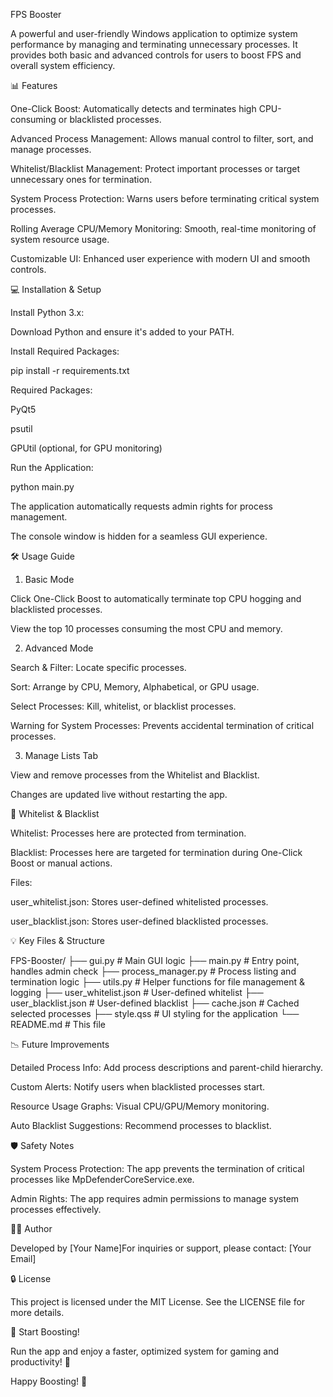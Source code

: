 FPS Booster

A powerful and user-friendly Windows application to optimize system performance by managing and terminating unnecessary processes. It provides both basic and advanced controls for users to boost FPS and overall system efficiency.

📊 Features

One-Click Boost: Automatically detects and terminates high CPU-consuming or blacklisted processes.

Advanced Process Management: Allows manual control to filter, sort, and manage processes.

Whitelist/Blacklist Management: Protect important processes or target unnecessary ones for termination.

System Process Protection: Warns users before terminating critical system processes.

Rolling Average CPU/Memory Monitoring: Smooth, real-time monitoring of system resource usage.

Customizable UI: Enhanced user experience with modern UI and smooth controls.

💻 Installation & Setup

Install Python 3.x:

Download Python and ensure it's added to your PATH.

Install Required Packages:

pip install -r requirements.txt

Required Packages:

PyQt5

psutil

GPUtil (optional, for GPU monitoring)

Run the Application:

python main.py

The application automatically requests admin rights for process management.

The console window is hidden for a seamless GUI experience.

🛠️ Usage Guide

1. Basic Mode

Click One-Click Boost to automatically terminate top CPU hogging and blacklisted processes.

View the top 10 processes consuming the most CPU and memory.

2. Advanced Mode

Search & Filter: Locate specific processes.

Sort: Arrange by CPU, Memory, Alphabetical, or GPU usage.

Select Processes: Kill, whitelist, or blacklist processes.

Warning for System Processes: Prevents accidental termination of critical processes.

3. Manage Lists Tab

View and remove processes from the Whitelist and Blacklist.

Changes are updated live without restarting the app.

🔑 Whitelist & Blacklist

Whitelist: Processes here are protected from termination.

Blacklist: Processes here are targeted for termination during One-Click Boost or manual actions.

Files:

user_whitelist.json: Stores user-defined whitelisted processes.

user_blacklist.json: Stores user-defined blacklisted processes.

💡 Key Files & Structure

FPS-Booster/
├── gui.py                # Main GUI logic
├── main.py               # Entry point, handles admin check
├── process_manager.py    # Process listing and termination logic
├── utils.py              # Helper functions for file management & logging
├── user_whitelist.json   # User-defined whitelist
├── user_blacklist.json   # User-defined blacklist
├── cache.json            # Cached selected processes
├── style.qss             # UI styling for the application
└── README.md             # This file

📉 Future Improvements

Detailed Process Info: Add process descriptions and parent-child hierarchy.

Custom Alerts: Notify users when blacklisted processes start.

Resource Usage Graphs: Visual CPU/GPU/Memory monitoring.

Auto Blacklist Suggestions: Recommend processes to blacklist.

🛡️ Safety Notes

System Process Protection: The app prevents the termination of critical processes like MpDefenderCoreService.exe.

Admin Rights: The app requires admin permissions to manage system processes effectively.

👨‍💻 Author

Developed by [Your Name]For inquiries or support, please contact: [Your Email]

🔒 License

This project is licensed under the MIT License. See the LICENSE file for more details.

🚀 Start Boosting!

Run the app and enjoy a faster, optimized system for gaming and productivity! 🚀

Happy Boosting! 💪

